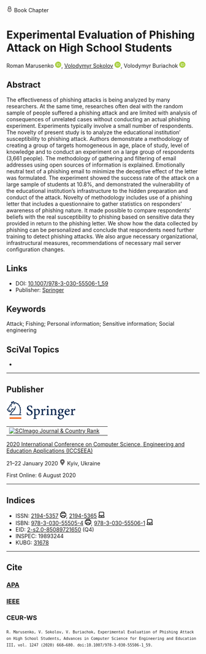 <img src="/icons/lock.svg" width="16" height="16"> Book Chapter

# Experimental Evaluation of Phishing Attack on High School Students

Roman Marusenko <a href="https://orcid.org/0000-0003-3631-9593" target="_blank"><img src="/icons/orcid.svg" width="16" height="16"></a>,
<a href="/">Volodymyr Sokolov</a> <a href="https://orcid.org/0000-0002-9349-7946" target="_blank"><img src="/icons/orcid.svg" width="16" height="16"></a>,
Volodymyr Buriachok <a href="https://orcid.org/0000-0002-4055-1494" target="_blank"><img src="/icons/orcid.svg" width="16" height="16"></a>

## Abstract

The effectiveness of phishing attacks is being analyzed by many researchers. At the same time, researches often deal with the random sample of people suffered a phishing attack and are limited with analysis of consequences of unrelated cases without conducting an actual phishing experiment. Experiments typically involve a small number of respondents. The novelty of present study is to analyze the educational institution’ susceptibility to phishing attack. Authors demonstrate a methodology of creating a group of targets homogeneous in age, place of study, level of knowledge and to conduct an experiment on a large group of respondents (3,661 people). The methodology of gathering and filtering of email addresses using open sources of information is explained. Emotionally neutral text of a phishing email to minimize the deceptive effect of the letter was formulated. The experiment showed the success rate of the attack on a large sample of students at 10.8%, and demonstrated the vulnerability of the educational institution’s infrastructure to the hidden preparation and conduct of the attack. Novelty of methodology includes use of a phishing letter that includes a questionnaire to gather statistics on responders’ awareness of phishing nature. It made possible to compare respondents’ beliefs with the real susceptibility to phishing based on sensitive data they provided in return to the phishing letter. We show how the data collected by phishing can be personalized and conclude that respondents need further training to detect phishing attacks. We also argue necessary organizational, infrastructural measures, recommendations of necessary mail server configuration changes.

## Links

* DOI: [10.1007/978-3-030-55506-1_59](https://doi.org/10.1007/978-3-030-55506-1_59) 
* Publisher: [Springer](https://link.springer.com/chapter/10.1007/978-3-030-55506-1_59) 

## Keywords

Attack; Fishing; Personal information; Sensitive information; Social engineering

## SciVal Topics
-

***
## Publisher

<img src="/icons/springer.svg" height="50">

<table>
<tr>
<td>
<a href="https://www.scimagojr.com/journalsearch.php?q=5100152904&amp;tip=sid&amp;exact=no" title="SCImago Journal &amp; Country Rank"><img border="0" src="https://www.scimagojr.com/journal_img.php?id=5100152904" alt="SCImago Journal &amp; Country Rank"  /></a>
</td>
<td style="text-align: left;">
<span class="__dimensions_badge_embed__" data-doi="10.1007/978-3-030-55506-1_59" data-hide-zero-citations="true"></span><script async src="https://badge.dimensions.ai/badge.js" charset="utf-8"></script>
</td>
</tr>
</table>

[2020 International Conference on Computer Science, Engineering and Education Applications (ICCSEEA)](https://link.springer.com/book/10.1007/978-3-030-55506-1)
 
21–22 January 2020 <img src="/icons/location-pin.svg" width="16" height="16"> Kyiv, Ukraine

First Online: 6 August 2020

***
## Indices

* ISSN: [2194-5357](https://portal.issn.org/resource/ISSN/2194-5357) <img src="/icons/print.svg" width="16" height="16">, [2194-5365](https://portal.issn.org/resource/ISSN/2194-5365) <img src="/icons/online.svg" width="16" height="16">
* ISBN: [978-3-030-55505-4](https://isbnsearch.org/isbn/978-3-030-55505-4) <img src="/icons/print.svg" width="16" height="16">, [978-3-030-55506-1](https://isbnsearch.org/isbn/978-3-030-55506-1) <img src="/icons/online.svg" width="16" height="16">
* EID: [2-s2.0-85089721650](http://www.scopus.com/record/display.url?origin=inward&eid=2-s2.0-85089721650) (Q4)
* INSPEC: 19893244
* KUBG: [31678](http://elibrary.kubg.edu.ua/id/eprint/31678/)

***
## Cite

### [APA](https://citation.crosscite.org/format?doi=10.1007/978-3-030-55506-1_59&style=apa&lang=en-US)

### [IEEE](https://citation.crosscite.org/format?doi=10.1007/978-3-030-55506-1_59&style=ieee&lang=en-US)

### CEUR-WS

<small>`R. Marusenko, V. Sokolov, V. Buriachok, Experimental Evaluation of Phishing Attack on High School Students, Advances in Computer Science for Engineering and Education III, vol. 1247 (2020) 668–680. doi:10.1007/978-3-030-55506-1_59.`</small>